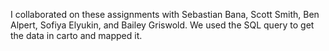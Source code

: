 I collaborated on these assignments with Sebastian Bana, Scott Smith, Ben Alpert, Sofiya Elyukin, and Bailey Griswold.
We used the SQL query to get the data in carto and mapped it.